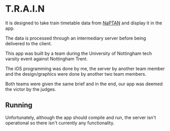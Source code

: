 # T.R.A.I.N

It is designed to take train timetable data from [NaPTAN](https://data.gov.uk/dataset/naptan) and display it in the app.

The data is processed through an intermediary server before being delivered to the client.

This app was built by a team during the University of Nottingham tech varsity event against Nottingham Trent.

The iOS programming was done by me, the server by another team member and the design/graphics were done by another two team members.

Both teams were given the same brief and in the end, our app was deemed the victor by the judges.

## Running

Unfortunately, although the app should compile and run, the server isn't operational so there isn't currently any functionality.